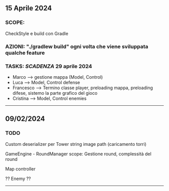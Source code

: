## 15 Aprile 2024
### SCOPE: 
CheckStyle e build con Gradle
### AZIONI: "./gradlew build" ogni volta che viene sviluppata qualche feature
### TASKS:  _SCADENZA_ 29 aprile 2024
- Marco --> gestione mappa (Model, Control)
- Luca --> Model, Control defense
- Francesco --> Termino classe player, preloading mappa, preloading difese, sistemo la parte grafico del gioco
- Cristina --> Model, Control enemies

---------

## 09/02/2024
###  TODO 
Custom deserializer per Tower
string image path (caricamento torri)

GameEngine
	- RoundManager
		scope: Gestione round, complessità del round

Map controller

?? Enemy ??

---------